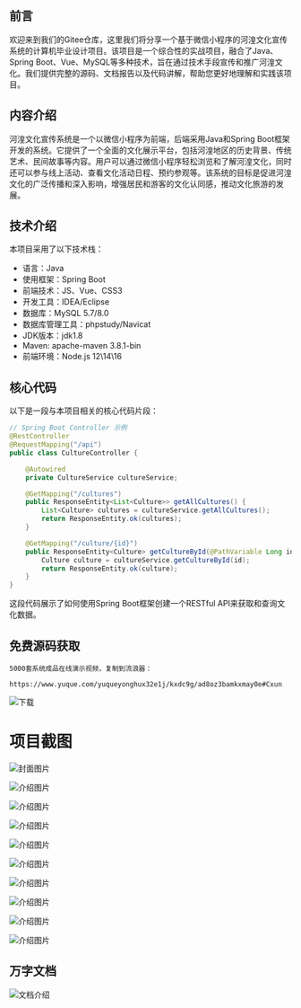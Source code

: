 ## 前言

欢迎来到我们的Gitee仓库，这里我们将分享一个基于微信小程序的河湟文化宣传系统的计算机毕业设计项目。该项目是一个综合性的实战项目，融合了Java、Spring Boot、Vue、MySQL等多种技术，旨在通过技术手段宣传和推广河湟文化。我们提供完整的源码、文档报告以及代码讲解，帮助您更好地理解和实践该项目。

## 内容介绍

河湟文化宣传系统是一个以微信小程序为前端，后端采用Java和Spring Boot框架开发的系统。它提供了一个全面的文化展示平台，包括河湟地区的历史背景、传统艺术、民间故事等内容。用户可以通过微信小程序轻松浏览和了解河湟文化，同时还可以参与线上活动、查看文化活动日程、预约参观等。该系统的目标是促进河湟文化的广泛传播和深入影响，增强居民和游客的文化认同感，推动文化旅游的发展。

## 技术介绍

本项目采用了以下技术栈：

- 语言：Java
- 使用框架：Spring Boot
- 前端技术：JS、Vue、CSS3
- 开发工具：IDEA/Eclipse
- 数据库：MySQL 5.7/8.0
- 数据库管理工具：phpstudy/Navicat
- JDK版本：jdk1.8
- Maven: apache-maven 3.8.1-bin
- 前端环境：Node.js 12\14\16

## 核心代码

以下是一段与本项目相关的核心代码片段：

```java
// Spring Boot Controller 示例
@RestController
@RequestMapping("/api")
public class CultureController {

    @Autowired
    private CultureService cultureService;

    @GetMapping("/cultures")
    public ResponseEntity<List<Culture>> getAllCultures() {
        List<Culture> cultures = cultureService.getAllCultures();
        return ResponseEntity.ok(cultures);
    }

    @GetMapping("/culture/{id}")
    public ResponseEntity<Culture> getCultureById(@PathVariable Long id) {
        Culture culture = cultureService.getCultureById(id);
        return ResponseEntity.ok(culture);
    }
}
```

这段代码展示了如何使用Spring Boot框架创建一个RESTful API来获取和查询文化数据。

## 免费源码获取

```
5000套系统成品在线演示视频，复制到流浪器： 
```
```
https://www.yuque.com/yuqueyonghux32e1j/kxdc9g/ad8oz3bamkxmay0e#Cxun
```
![下载](https://img12.360buyimg.com/ddimg/jfs/t1/339687/11/1349/28408/68ad865fF412d7877/adaa650483a100f2.jpg)

# 项目截图

![封面图片](https://img14.360buyimg.com/ddimg/jfs/t1/325005/6/17344/87654/68bda521F03c65e5f/d05efb301518a309.jpg)

![介绍图片](https://img12.360buyimg.com/ddimg/jfs/t1/334707/19/10627/17456/68bda4f9F7251f62f/984c5462ad4e09c2.jpg)

![介绍图片](https://img12.360buyimg.com/ddimg/jfs/t1/329473/25/10574/19521/68bda4faF7a27768b/1b5fca0e221ca9d8.jpg)

![介绍图片](https://img10.360buyimg.com/ddimg/jfs/t1/343048/10/754/25800/68bda4faFcbd3df19/66a99d703bbe95cf.jpg)

![介绍图片](https://img12.360buyimg.com/ddimg/jfs/t1/336479/27/8059/26170/68bda4fbF866e6a5a/4fa3c944d610eba1.jpg)

![介绍图片](https://img13.360buyimg.com/ddimg/jfs/t1/339280/30/7634/20193/68bda4fcF455ed4b7/c3eb6b2b4bec41df.jpg)

![介绍图片](https://img11.360buyimg.com/ddimg/jfs/t1/301420/3/27087/33512/68bda4fdF2479a326/449703e25d6c9082.jpg)

![介绍图片](https://img10.360buyimg.com/ddimg/jfs/t1/334387/19/10477/17621/68bda4fdFac17ea64/2cb5b3d77adcb8a7.jpg)

![介绍图片](https://img11.360buyimg.com/ddimg/jfs/t1/347543/19/752/21319/68bda4feF3e5426da/975d8c5ea00a25c1.jpg)

![介绍图片](https://img14.360buyimg.com/ddimg/jfs/t1/350753/6/663/10804/68bda4feF0b07ec1e/e626ea628ff7fffc.jpg)


## 万字文档
![文档介绍](https://img14.360buyimg.com/ddimg/jfs/t1/338393/1/3576/156947/68b1ad0cF74dc525c/ff9cd6c574295685.jpg)
